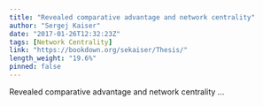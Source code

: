 ```yaml
---
title: "Revealed comparative advantage and network centrality"
author: "Sergej Kaiser"
date: "2017-01-26T12:32:23Z"
tags: [Network Centrality]
link: "https://bookdown.org/sekaiser/Thesis/"
length_weight: "19.6%"
pinned: false
---
```


Revealed comparative advantage and network centrality ...
